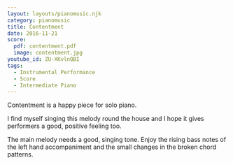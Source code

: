 ```yaml
---
layout: layouts/pianomusic.njk
category: pianomusic
title: Contentment
date: 2016-11-21
score:
  pdf: contentment.pdf
  image: contentment.jpg
youtube_id: ZU-XKvlnQBI
tags:
  - Instrumental Performance
  - Score
  - Intermediate Piano
---
```

Contentment is a happy piece for solo piano.

I find myself singing this melody round the house and I hope it gives performers a good, positive feeling too.

The main melody needs a good, singing tone. Enjoy the rising bass notes of the left hand accompaniment and the small changes in the broken chord patterns.
